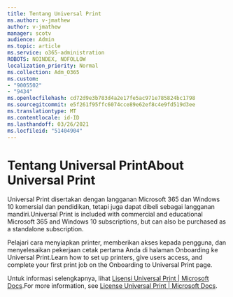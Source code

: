 ```yaml
---
title: Tentang Universal Print
ms.author: v-jmathew
author: v-jmathew
manager: scotv
audience: Admin
ms.topic: article
ms.service: o365-administration
ROBOTS: NOINDEX, NOFOLLOW
localization_priority: Normal
ms.collection: Adm_O365
ms.custom:
- "9005502"
- "9434"
ms.openlocfilehash: cd72d9e3b783d4a2e17fe5ac971e785824bc1798
ms.sourcegitcommit: e5f261f95ffc6074cce89e62ef8c4e9fd519d3ee
ms.translationtype: MT
ms.contentlocale: id-ID
ms.lasthandoff: 03/26/2021
ms.locfileid: "51404904"
---
```

# <a name="about-universal-print"></a><span data-ttu-id="926c6-102">Tentang Universal Print</span><span class="sxs-lookup"><span data-stu-id="926c6-102">About Universal Print</span></span>

<span data-ttu-id="926c6-103">Universal Print disertakan dengan langganan Microsoft 365 dan Windows 10 komersial dan pendidikan, tetapi juga dapat dibeli sebagai langganan mandiri.</span><span class="sxs-lookup"><span data-stu-id="926c6-103">Universal Print is included with commercial and educational Microsoft 365 and Windows 10 subscriptions, but can also be purchased as a standalone subscription.</span></span>

<span data-ttu-id="926c6-104">Pelajari cara menyiapkan printer, memberikan akses kepada pengguna, dan menyelesaikan pekerjaan cetak pertama Anda di halaman Onboarding ke Universal Print.</span><span class="sxs-lookup"><span data-stu-id="926c6-104">Learn how to set up printers, give users access, and complete your first print job on the Onboarding to Universal Print page.</span></span>

<span data-ttu-id="926c6-105">Untuk informasi selengkapnya, lihat [Lisensi Universal Print | Microsoft Docs](https://docs.microsoft.com/universal-print/fundamentals/universal-print-license).</span><span class="sxs-lookup"><span data-stu-id="926c6-105">For more information, see [License Universal Print | Microsoft Docs](https://docs.microsoft.com/universal-print/fundamentals/universal-print-license).</span></span>
